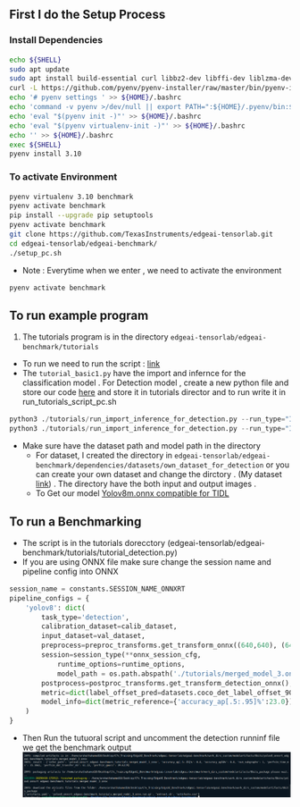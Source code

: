 ## First I do  the Setup Process
### Install Dependencies
```sh
echo ${SHELL}
sudo apt update
sudo apt install build-essential curl libbz2-dev libffi-dev liblzma-dev libncursesw5-dev libreadline-dev libsqlite3-dev libssl-dev libxml2-dev libxmlsec1-dev llvm make tk-dev wget xz-utils zlib1g-dev
curl -L https://github.com/pyenv/pyenv-installer/raw/master/bin/pyenv-installer | bash
echo '# pyenv settings ' >> ${HOME}/.bashrc
echo 'command -v pyenv >/dev/null || export PATH=":${HOME}/.pyenv/bin:$PATH"' >> ${HOME}/.bashrc
echo 'eval "$(pyenv init -)"' >> ${HOME}/.bashrc
echo 'eval "$(pyenv virtualenv-init -)"' >> ${HOME}/.bashrc
echo '' >> ${HOME}/.bashrc
exec ${SHELL}
pyenv install 3.10
```
### To activate Environment
```sh
pyenv virtualenv 3.10 benchmark
pyenv activate benchmark
pip install --upgrade pip setuptools
pyenv activate benchmark
git clone https://github.com/TexasInstruments/edgeai-tensorlab.git
cd edgeai-tensorlab/edgeai-benchmark/
./setup_pc.sh
```
* Note : Everytime when we enter , we need to activate the environment 
```sh
pyenv activate benchmark
```
## To run example program
1. The tutorials program is in the directory `edgeai-tensorlab/edgeai-benchmark/tutorials`
* To run we need to run the script : [link](https://github.com/TexasInstruments/edgeai-tensorlab/blob/main/edgeai-benchmark/run_tutorials_script_pc.sh)
* The `tutorial_basic1.py` have the import and infernce for the classification model . For Detection model , create a new python file and store our code [here](./code/run_import_inference_for_detection.py) and store it in tutorials director and to run write it in run_tutorials_script_pc.sh
```py
python3 ./tutorials/run_import_inference_for_detection.py --run_type="IMPORT"
python3 ./tutorials/run_import_inference_for_detection.py --run_type="INFERENCE"
```
* Make sure have the dataset path and model path in the directory 
    * For dataset, I created the directory in `edgeai-tensorlab/edgeai-benchmark/dependencies/datasets/own_dataset_for_detection` or you can create your own dataset and change the dirctory . (My dataset [link](./datasets/own_dataset_for_detection/)) . The directory have the both input and output images . 
    * To Get our model [Yolov8m.onnx compatible for TIDL](./model/merged_model_3.onnx)
## To run a Benchmarking
* The script is in the tutorials dorecctory (edgeai-tensorlab/edgeai-benchmark/tutorials/tutorial_detection.py)
* If you are using ONNX file make sure change the session name and pipeline config into ONNX 
```py
session_name = constants.SESSION_NAME_ONNXRT
pipeline_configs = {
    'yolov8': dict(
        task_type='detection',
        calibration_dataset=calib_dataset,
        input_dataset=val_dataset,
        preprocess=preproc_transforms.get_transform_onnx((640,640), (640,640), backend='cv2'),
        session=session_type(**onnx_session_cfg,
            runtime_options=runtime_options,
            model_path = os.path.abspath('./tutorials/merged_model_3.onnx')),
        postprocess=postproc_transforms.get_transform_detection_onnx(),
        metric=dict(label_offset_pred=datasets.coco_det_label_offset_90to90()),
        model_info=dict(metric_reference={'accuracy_ap[.5:.95]%':23.0})
    )
}
```
* Then Run the tutuoral script and uncomment the detection runninf file we get the benchmark output
![alt text](image.png)